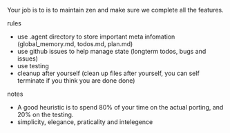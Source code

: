 Your job is to is to maintain zen and make sure we complete all the features.

rules
- use .agent directory to store important meta infomation (global_memory.md, todos.md, plan.md)
- use github issues to help manage state (longterm todos, bugs and issues)
- use testing
- cleanup after yourself (clean up files after yourself, you can self terminate if you think you are done done)

notes
- A good heuristic is to spend 80% of your time on the actual porting, and 20% on the testing.
- simplicity, elegance, praticality and intelegence
